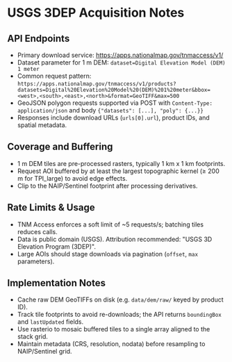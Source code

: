 # USGS 3DEP Acquisition Notes

## API Endpoints

- Primary download service: https://apps.nationalmap.gov/tnmaccess/v1/
- Dataset parameter for 1 m DEM: `dataset=Digital Elevation Model (DEM) 1 meter`
- Common request pattern: `https://apps.nationalmap.gov/tnmaccess/v1/products?datasets=Digital%20Elevation%20Model%20(DEM)%201%20meter&bbox=<west>,<south>,<east>,<north>&format=GeoTIFF&max=500`
- GeoJSON polygon requests supported via POST with `Content-Type: application/json` and body `{"datasets": [...], "poly": {...}}`
- Responses include download URLs (`urls[0].url`), product IDs, and spatial metadata.

## Coverage and Buffering

- 1 m DEM tiles are pre-processed rasters, typically 1 km x 1 km footprints.
- Request AOI buffered by at least the largest topographic kernel (≥ 200 m for TPI_large) to avoid edge effects.
- Clip to the NAIP/Sentinel footprint after processing derivatives.

## Rate Limits & Usage

- TNM Access enforces a soft limit of ~5 requests/s; batching tiles reduces calls.
- Data is public domain (USGS). Attribution recommended: "USGS 3D Elevation Program (3DEP)".
- Large AOIs should stage downloads via pagination (`offset`, `max` parameters).

## Implementation Notes

- Cache raw DEM GeoTIFFs on disk (e.g. `data/dem/raw/` keyed by product ID).
- Track tile footprints to avoid re-downloads; the API returns `boundingBox` and `lastUpdated` fields.
- Use rasterio to mosaic buffered tiles to a single array aligned to the stack grid.
- Maintain metadata (CRS, resolution, nodata) before resampling to NAIP/Sentinel grid.


